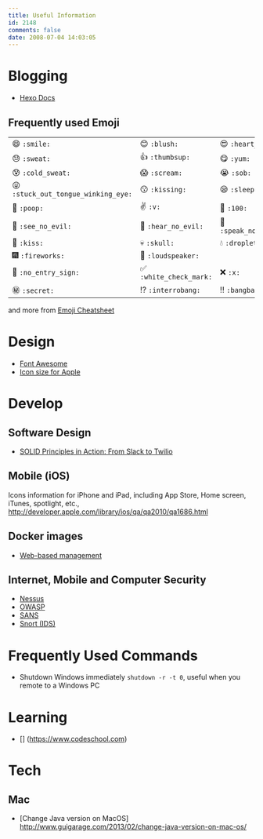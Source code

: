 ```yaml
---
title: Useful Information
id: 2148
comments: false
date: 2008-07-04 14:03:05
---
```


<!-- toc -->

# Blogging
* [Hexo Docs](https://hexo.io/docs)

## Frequently used Emoji
|                         |                                |        |
| ----------------------- | ------------------------------ | ------ |
| :smile: ````:smile:```` | :blush: ````:blush:```` | :heart_eyes: ````:heart_eyes:```` |
| :sweat: ````:sweat:```` | :thumbsup: ````:thumbsup:```` | :yum: ````:yum:```` |
| :cold_sweat: ````:cold_sweat:```` | :scream: ````:scream:```` | :sob: ````:sob:```` |
| :stuck_out_tongue_winking_eye: ````:stuck_out_tongue_winking_eye:```` | :kissing: ````:kissing:```` | :sleepy: ````:sleepy:```` |
| :poop: ````:poop:````   | :v: ````:v:```` | :100: ````:100:```` |
| :see_no_evil: ````:see_no_evil:```` | :hear_no_evil: ````:hear_no_evil:```` | :speak_no_evil: ````:speak_no_evil:```` |
| :kiss: ````:kiss:````   | :skull: ````:skull:```` | :droplet: ````:droplet:```` |
| :fireworks: ````:fireworks:```` | :loudspeaker: ````:loudspeaker:```` |
| :no_entry_sign: ````:no_entry_sign:```` | :white_check_mark: ````:white_check_mark:```` | :x: ````:x:```` |
| :secret: ````:secret:```` | :interrobang: ````:interrobang:```` | :bangbang: ````:bangbang:```` |

and more from [Emoji Cheatsheet](https://www.webpagefx.com/tools/emoji-cheat-sheet/)

# Design
* [Font Awesome](http://fontawesome.io/icons/#brand)
* [Icon size for Apple](http://developer.apple.com/library/ios/qa/qa2010/qa1686.html)

# Develop

## Software Design
* [SOLID Principles in Action: From Slack to Twilio](https://www.twilio.com/blog/2017/11/solid-principles-slack-twilio.html)

## Mobile (iOS)
Icons information for iPhone and iPad, including App Store, Home screen, iTunes, spotlight, etc., http://developer.apple.com/library/ios/qa/qa2010/qa1686.html

## Docker images
* [Web-based management](https://github.com/portainer/portainer)

## Internet, Mobile and Computer Security

* [Nessus](https://www.nessus.org/)
* [OWASP](https://www.owasp.org/)
* [SANS](https://www.sans.org)
* [Snort (IDS)](https://www.snort.org)

# Frequently Used Commands
* Shutdown Windows immediately ```shutdown -r -t 0```, useful when you remote to a Windows PC

# Learning

* [] (https://www.codeschool.com)

# Tech

## Mac
* [Change Java version on MacOS] http://www.guigarage.com/2013/02/change-java-version-on-mac-os/
